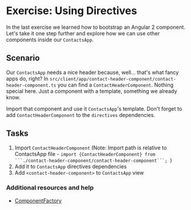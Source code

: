 # Exercise: Using Directives

In the last exercise we learned how to bootstrap an Angular 2 component. Let's take it one step further and explore how we can use other components inside our `ContactsApp`.

## Scenario

Our `ContactsApp` needs a nice header because, well... that's what fancy apps do, right? In `src/client/app/contact-header-component/contact-header-component.ts` you can find a `ContactHeaderComponent`. Nothing special here. Just a component with a template, something we already know.

Import that component and use it `ContactsApp`'s template. Don't forget to add `ContactHeaderComponent` to the `directives` dependencies.

## Tasks

1. Import `ContactHeaderComponent` (Note: Import path is relative to ContactsApp file - `import {ContactHeaderComponent} from ```./contact-header-component/contact-header-component```;
`)
2. Add it to `ContactsApp` directives dependencies
3. Add `<contact-header-component>` to `ContactsApp` view

### Additional resources and help

- [ComponentFactory](https://angular.io/docs/ts/latest/api/core/ComponentFactory-interface.html)
